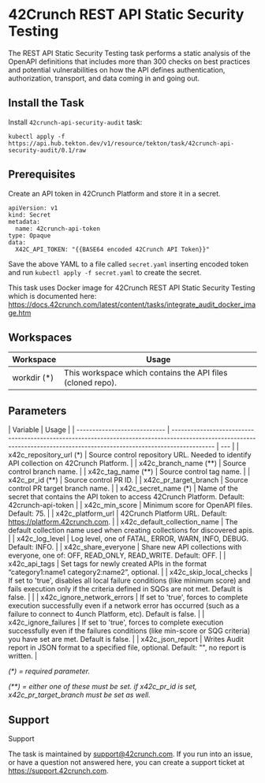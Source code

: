 # 42Crunch REST API Static Security Testing

The REST API Static Security Testing task performs a static analysis of the OpenAPI definitions that includes more than 300
checks on best practices and potential vulnerabilities on how the API defines authentication, authorization, transport,
and data coming in and going out.

## Install the Task

Install `42crunch-api-security-audit` task:

```
kubectl apply -f https://api.hub.tekton.dev/v1/resource/tekton/task/42crunch-api-security-audit/0.1/raw
```

## Prerequisites

Create an API token in 42Crunch Platform and store it in a secret.

```
apiVersion: v1
kind: Secret
metadata:
  name: 42crunch-api-token
type: Opaque
data:
  X42C_API_TOKEN: "{{BASE64 encoded 42Crunch API Token}}"
```

Save the above YAML to a file called `secret.yaml` inserting encoded token and run `kubectl apply -f secret.yaml` to create the secret.

This task uses Docker image for 42Crunch REST API Static Security Testing which is documented here: https://docs.42crunch.com/latest/content/tasks/integrate_audit_docker_image.htm

## Workspaces

| Workspace    | Usage                                                      |
| ------------ | ---------------------------------------------------------- |
| workdir (\*) | This workspace which contains the API files (cloned repo). |

## Parameters

| Variable                     | Usage                                                                                                                                                                     |
| ---------------------------- | ------------------------------------------------------------------------------------------------------------------------------------------------------------------------- | --- |
| x42c_repository_url (\*)     | Source control repository URL. Needed to identify API collection on 42Crunch Platform.                                                                                    |
| x42c_branch_name (\*\*)      | Source control branch name.                                                                                                                                               |
| x42c_tag_name (\*\*)         | Source control tag name.                                                                                                                                                  |
| x42c_pr_id (\*\*)            | Source control PR ID.                                                                                                                                                     |
| x42c_pr_target_branch        | Source control PR target branch name.                                                                                                                                     |
| x42c_secret_name (\*)        | Name of the secret that contains the API token to access 42Crunch Platform. Default: 42crunch-api-token                                                                   |
| x42c_min_score               | Minimum score for OpenAPI files. Default: 75.                                                                                                                             |
| x42c_platform_url            | 42Crunch Platform URL. Default: https://platform.42crunch.com.                                                                                                            |
| x42c_default_collection_name | The default collection name used when creating collections for discovered apis.                                                                                           |
| x42c_log_level               | Log level, one of FATAL, ERROR, WARN, INFO, DEBUG. Default: INFO.                                                                                                         |
| x42c_share_everyone          | Share new API collections with everyone, one of: OFF, READ_ONLY, READ_WRITE. Default: OFF.                                                                                |
| x42c_api_tags                | Set tags for newly created APIs in the format “category1:name1 category2:name2”, optional.                                                                                |
| x42c_skip_local_checks       | If set to 'true', disables all local failure conditions (like minimum score) and fails execution only if the criteria defined in SQGs are not met. Default is false.      |     |
| x42c_ignore_network_errors   | If set to 'true', forces to complete execution successfully even if a network error has occurred (such as a failure to connect to 4unch Platform, etc). Default is false. |
| x42c_ignore_failures         | If set to 'true', forces to complete execution successfully even if the failures conditions (like min-score or SQG criteria) you have set are met. Default is false.      |
| x42c_json_report             | Writes Audit report in JSON format to a specified file, optional. Default: "", no report is written.                                                                      |

_(\*) = required parameter._

_(\*\*) = either one of these must be set. if x42c_pr_id is set, x42c_pr_target_branch must be set as well._

## Support

Support

The task is maintained by support@42crunch.com. If you run into an issue, or have a question not answered here, you can create a support ticket at https://support.42crunch.com.
